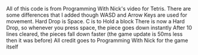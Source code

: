 All of this code is from Programming With Nick's video for Tetris. There are some differences that I added though
WASD and Arrow Keys are used for movement. Hard Drop is Space. C is to Hold a block
There is now a Hard Drop, so whenever you press space, the piece goes down instantly
After 10 lines cleared, the pieces fall down faster (the game update is 50ms less then it was before)
All credit goes to Programming With Nick for the game itself
